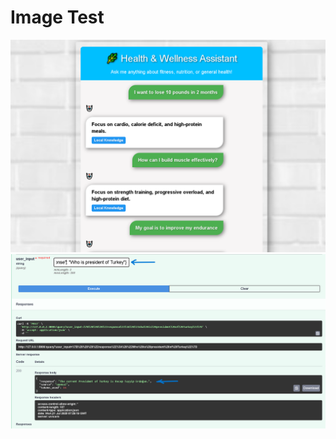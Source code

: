 # Image Test
![Health Bot](https://raw.githubusercontent.com/azmataliakbar/Health-Wellness-Agent2-Frontend/master/assets/chat1.png?v=1)
![API Screen](https://raw.githubusercontent.com/azmataliakbar/Health-Wellness-Agent2-Frontend/master/assets/chat2.png?v=1)